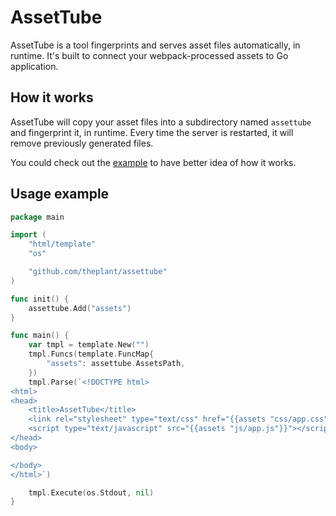 # AssetTube

AssetTube is a tool fingerprints and serves asset files automatically, in runtime. It's built to connect your webpack-processed assets to Go application.

## How it works

AssetTube will copy your asset files into a subdirectory named `assettube` and fingerprint it, in runtime. Every time the server is restarted, it will remove previously generated files.

You could check out the [example](https://github.com/theplant/assettube/tree/master/example) to have better idea of how it works.

## Usage example

```go
package main

import (
	"html/template"
	"os"

	"github.com/theplant/assettube"
)

func init() {
	assettube.Add("assets")
}

func main() {
	var tmpl = template.New("")
	tmpl.Funcs(template.FuncMap{
		"assets": assettube.AssetsPath,
	})
	tmpl.Parse(`<!DOCTYPE html>
<html>
<head>
	<title>AssetTube</title>
	<link rel="stylesheet" type="text/css" href="{{assets "css/app.css"}}">
	<script type="text/javascript" src="{{assets "js/app.js"}}"></script>
</head>
<body>

</body>
</html>`)

	tmpl.Execute(os.Stdout, nil)
}
```
